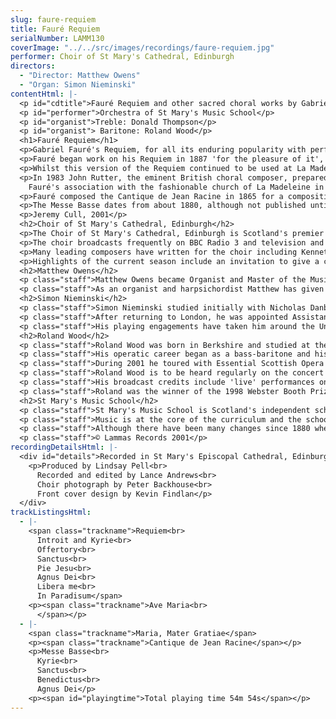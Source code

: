 ```yaml
---
slug: faure-requiem
title: Fauré Requiem
serialNumber: LAMM130
coverImage: "../../src/images/recordings/faure-requiem.jpg"
performer: Choir of St Mary's Cathedral, Edinburgh
directors:
  - "Director: Matthew Owens"
  - "Organ: Simon Nieminski"
contentHtml: |-
  <p id="cdtitle">Fauré Requiem and other sacred choral works by Gabriel Fauré</p>
  <p id="performer">Orchestra of St Mary's Music School</p>
  <p id="organist">Treble: Donald Thompson</p>
  <p id="organist"> Baritone: Roland Wood</p>
  <h1>Fauré Requiem</h1>
  <p>Gabriel Fauré's Requiem, for all its enduring popularity with performers and audiences alike, is an unusual creation with a long and complex history. Since the earliest surviving setting by Ockeghem in the fifteenth century, the Catholic Requiem Mass has provided a stimulating challenge for composers, and each new version has reflected the personal beliefs and creative powers of the individual composer concerned. The nineteenth century vogue was towards the grandiose and operatic, and the horror of the Last Judgement was exploited to the full in Berlioz's Grande Messe des Morts (1837) and Verdi's Messa di Requiem (1874). From a criticism published in Le Figaro in 1904, it is clear that Fauré detested Berlioz's apocalyptic vision, condemning the 'thundering fanfares' of the Tuba mirum in particular. Fauré's work clearly does not belong in this category, but nor does it conform to the more conservative tradition of those settings by Saint-Sa‘ns, Bruckner and Cherubini: it stands alone in its unusual choice of texts, and in its restrained, melodious simplicity.</p>
  <p>Fauré began work on his Requiem in 1887 'for the pleasure of it', and whilst there was no specific commission for the work, the death of his father two years earlier may well have given the forty-two year-old composer some inspiration; the subsequent death of his mother during the early stages of its composition spurred him on to complete the work during the first few days of 1888. The first performance of this work was given on 16th January of that year at a funeral in the Parisian church of La Madeleine, where Fauré was a choirmaster at the time. At this stage there were only five movements (Introit et Kyrie, Sanctus, Pie Jesu, Agnus Dei &amp; In Paradisum), and Fauré's particular choice of texts laid emphasis on the idea of rest and peace, eschewing all references to the Day of Judgement. The instrumentation was equally understated, with a string section of violas, cellos and basses (no violins), with harp, timpani and organ. Fauré intended the work to be intimate telling the Belgian violinist Ysöye 'it is as gentle as I am myself'; he also 'sought to escape from what is thought right and proper. After all the years of accompanying burial services on the organ, I know it all by heart! I wanted to write something different.'</p>
  <p>Whilst this version of the Requiem continued to be used at La Madeleine until the end of the nineteenth century, Fauré prepared an expanded version in 1893, adding two new movements - the Offertoire (1889) and an earlier Libera Me (1877); in these he featured a soloist, a 'quiet bass baritone, the cantor type.' The orchestration was also augmented to include horns and trombones, which dominate the Dies Irae passage of the Libera Me. The third, and most frequently performed version of Fauré's masterpiece, was the result of Fauré's publisher, Hamelle, insisting on a 'version symphonique' with full orchestra and large choir. Hamelle obviously had a good eye for business, recognising that the Requiem could easily become a popular concert work, and this is the version that has prevailed in performances ever since - a far cry from Fauré's original concept of a 'petit Requiem.'</p>
  <p>In 1983 John Rutter, the eminent British choral composer, prepared a new edition of the 1893 version of the Requiem, retaining the Libera Me and Offertoire, and remaining faithful to the original scoring of 1888, but keeping the 1893 addition of horns and the solo violin in the Sanctus. Rutter also corrected many of the mistakes that had crept into the Hamelle editions: these were the fault of Fauré's pupil Roger-Ducasse, who prepared the vocal score and most probably undertook the 1900 reorchestration, adding the unnecessary extra woodwind and brass. With these stripped away, we hear at last the unique and sombre instrumental sonorities that Fauré originally intended.<br>
    Fauré's association with the fashionable church of La Madeleine in Paris began in the 1870s, where he was choirmaster under Théodore Dubois; he succeeded Dubois as organist in 1896 and remained there for many years, mostly because of the financial security it offered. Whilst he published nothing for the organ, he did write a number of small motets which were undoubtedly composed for use by his choir during the Mass. These include the Maria, Mater Gratiae and an Ave Maria, both for treble voices and organ.</p>
  <p>Fauré composed the Cantique de Jean Racine in 1865 for a composition competition held by the illustrious Ecole Niedermeyer in Paris; it won first prize, despite its completion at the eleventh hour! Scored originally for chorus with harmonium and string quartet, it is typical of his quiet devotional style, with a flowing melody which also lends itself to contrapuntal imitation in the central section. Racine's poem, which dates from the seventeenth century, is a translation of hymns from the Roman Breviary. With the Requiem, it remains one of Fauré's most popular works.</p>
  <p>The Messe Basse dates from about 1880, although not published until 1907, and is scored for treble voices and organ. Fauré omits the Gloria and Credo - sections of the Mass that give most scope for dramatic writing - concentrating instead on the Kyrie, Sanctus, Benedictus and Agnus Dei, imbuing them with a quiet lyricism that is also to be found in his songs and some of his quieter piano works; in this respect, the writing in the Messe Basse anticipates his approach to the Requiem. In the Kyrie and Benedictus Fauré sets a solo voice against the rest of the choir, whilst in the other two movements, the treble voices are divided equally in two.</p>
  <p>Jeremy Cull, 2001</p>
  <h2>Choir of St Mary's Cathedral, Edinburgh</h2>
  <p>The Choir of St Mary's Cathedral, Edinburgh is Scotland's premier cathedral choir, recently hailed, by The Sunday Times as 'one of the UK's finest cathedral choirs'. It is unique in Scotland, in maintaining a daily choral tradition, singing over 250 services every year. The choristers are educated at St Mary's Music School, which acts as the choir school for the cathedral, again unique in Scotland. St Mary's Cathedral became the first in the UK to offer girls scholarships to sing with the boys as trebles in 1978. The lay clerks of the choir consist of undergraduate choral scholars reading a diverse range of subjects at Edinburgh University and more experienced singers.</p>
  <p>The choir broadcasts frequently on BBC Radio 3 and television and has made a number of highly acclaimed recordings. It has a busy schedule of concerts and, in recent years, has worked with the King's Consort, the Scottish Chamber Orchestra, the BBC Scottish Symphony Orchestra, the Scottish Concert Orchestra, the Scottish Early Music Consort and gives an annual performance of Handel's Messiah with the BT Scottish Ensemble. The choir regularly works with the Orchestra of St Mary's Music School, performing the Fauré Requiem each Remembrance Sunday, an annual liturgical performance of a Bach Cantata on Advent Sunday and regular performances of orchestral masses by Mozart. It has toured extensively within recent years to France, Germany, Holland, America and Switzerland as well as a tour of English cathedrals and abbeys in 1996. Plans are in hand for tours to Hungary, Norway and the USA. During the Edinburgh International Festival, the choir is in residence, singing the daily services and broadcasting Choral Evensong on BBC Radio 3. In addition it gives a number of concerts in the Festival Fringe.</p>
  <p>Many leading composers have written for the choir including Kenneth Leighton (three works), Francis Jackson and Francis Grier. Under the present Master of the Music they have premiered a further work by Francis Jackson, works by Howard Skempton, Gabriel Jackson and works by younger generation composers. Forthcoming commissions include pieces by Richard Allain, James MacMillan, Philip Wilby and Swedish composer, Jan Sandström.</p>
  <p>Highlights of the current season include an invitation to give a concert in the Bridgewater Hall in Manchester for broadcast on Radio 3's Choirworks programme, CD recordings and giving the World Premier of Arvo Pört's Nunc dimittis, in the presence of the composer.</p>
  <h2>Matthew Owens</h2>
  <p class="staff">Matthew Owens became Organist and Master of the Music at St Mary's Cathedral, Edinburgh in September 1999 at the age of 28. He is also Visiting Tutor in Organ Studies at the Royal Northern College of Music, Tutor in Organ Studies at St Mary's Music School and Director of the Exon Singers. Born in Manchester in 1971, he studied at Chetham's School of Music and was subsequently Organ Scholar at The Queen's College, Oxford from where he graduated with honours in music and made his recording debut as a conductor on the ASV label at the age of 21. He then studied at the Royal Northern College of Music, and in 1994 received the highest award for performance, the Professional Performance Diploma, with distinction, and won the college Bach prize. He also received a Master's Degree from the University of Manchester. In the same year he took the Associateship and Fellowship diplomas of the Royal College of Organists, winning all the major prizes in both, and was awarded the Silver Medal of The Worshipful Company of Musicians. A Countess of Munster scholarship then enabled Matthew to study with Jacques van Oortmerssen at the Sweelinck Conservatorium in Amsterdam in 1995, when he was also a finalist in the Royal College of Organists Performer of the Year competition. In 1996 he was appointed Sub Organist at Manchester Cathedral and was awarded the W.T. Best Memorial Scholarship by The Worshipful Company of Musicians for further studies on the organ. During his time in Manchester he broadcast twice weekly on BBC Radio 4's Daily Service, made numerous appearances on Songs of Praise and had his own columns in Organists' Review and Choir &amp; Organ.</p>
  <p class="staff">As an organist and harpsichordist Matthew has given recitals in France and Switzerland and throughout the UK, including festival appearances at Newbury, Oxford and Peterborough and at venues such as Westminster Cathedral, St John's Smith Square and the Fairfields Hall, Croydon. As organist to the National Youth Choir of Great Britain, he has given solo performances throughout New Zealand and Australia and was appointed Assistant Conductor of the choir in 1993, becoming Associate Conductor in 1997. As a conductor and solo organist he has premiered many works by leading composers including Richard Allain, Francis Jackson, Gabriel Jackson, Kenneth Leighton, George Lloyd, Naji Hakim, Michael Nyman, Arvo Pört, Howard Skempton and Giles Swayne.</p>
  <h2>Simon Nieminski</h2>
  <p class="staff">Simon Nieminski studied initially with Nicholas Danby at the Royal College of Music, where he gained the Associate Diploma. He was then awarded the Organ Scholarship of Pembroke College, Cambridge. After graduating with honours in music from Cambridge University, he was appointed Organ Scholar of York Minster for two years, during which time he became a Fellow of the Royal College of Organists. He left York to become Assistant Organist of Dundee Cathedral.</p>
  <p class="staff">After returning to London, he was appointed Assistant Director of Music at the Priory Church of St Bartholomew the Great, in the City of London, and Organ Tutor at Kingston University. He was appointed to St Mary's Cathedral in October 1998. In addition to playing and teaching, he regularly conducted the professional choir of St Bartholomew's, and several other semi-professional choirs. He also writes reviews and articles on church and organ music, which have been published in Organists' Review and the Musical Times.</p>
  <p class="staff">His playing engagements have taken him around the United Kingdom, as well as to Sweden, Holland, Germany, and most recently Malta and the USA. He has also taken part in live broadcasts on BBC Radio 3, Radio York and Swedish national radio, and recordings on Radio 4 and three times for the BBC television programme Songs of Praise. In May 2000 he returned to the USA to record the complete Promenades en Provence by Eugène Reuchsel for the centenary of the composer's birth, on the organ of St Louis RC Cathedral, Missouri.</p>
  <h2>Roland Wood</h2>
  <p class="staff">Roland Wood was born in Berkshire and studied at the Royal Northern College of Music with Patrick McGuigan and Robert Alderson, then at the National Opera Studio with support from the Peter Moores Foundation and English National Opera.</p>
  <p class="staff">His operatic career began as a bass-baritone and his early roles included Silva ('Ernani') and Colline ('La Bohème') at the RNCM; Cromo ('I Giganti della Montagna') in Battignano; Luka ('The Bear') and Martino ('L'Occasione fa il Ladro') for the Walton Trust in Ischia; Zaretsky ('Onegin') for European Union Opera; Don Basilio ('Barber of Seville') at the Aix en Musique Festival. Having made the transition to baritone, recent roles include Josev Prasov in the world premiere of the award-winning music theatre piece, 'The Bridge' and The Count ('Figaro') at the RNCM and Opera Holland Park.</p>
  <p class="staff">During 2001 he toured with Essential Scottish Opera and covered the title role in Scottish Opera's production of 'Don Giovanni' in March and April, before returning to ENO to cover Ford in 'Falstaff'. He sang twice in Poland, in Rossini's 'Petite Messe Solennelle' and Britten's 'War Requiem' He will sing Marcello for Scottish Opera in autumn 2001 and cover Nick Shadow for ENO. In 2002 he returns to Glasgow with Marcello and sings his first Escamillo for Glyndebourne Touring Opera.</p>
  <p class="staff">Roland Wood is to be heard regularly on the concert platform: notable appearances have included Faure's Requiem in Budapest; Mozart's Requiem in Paris; L'Enfance du Christ at the Bridgewater Hall in Manchester, Messiah in Manchester Town Hall and Rossini's Petite Messe Solennelle with the Northern Sinfonia. He appeared at the 1999 Covent Garden Festival in 'Herr Mozart und Doktor Strauss' and in opera galas with the Bayerische Rundfunkorchester and the European Union Youth Orchestra in Baden-Baden.</p>
  <p class="staff">His broadcast credits include 'live' performances on BBC Radio 3 and Radio 4, Channel 4 - the animation 'The Very Models' - and in Jonathan Miller's Opera Works for BBC 2.</p>
  <p class="staff">Roland was the winner of the 1998 Webster Booth Prize and the 1999 Frederick Cox Award, and runner-up at the 1997 Clonter Opera Prize and the Blond Award for Dramatic Singing. He was also awarded Second Prize in the 2000 Kathleen Ferrier Memorial Awards and is supported by the Peter Moores Foundation.</p>
  <h2>St Mary's Music School</h2>
  <p class="staff">St Mary's Music School is Scotland's independent school for gifted young musicians. It enjoys an enviable location, surrounded by gardens in the heart of Edinburgh's West End. Since 1978 the school has educated young instrumentalists, composers and singers, enabling them to pursue their love of music, develop their potential to the full and achieve standards of performance at the highest level, while also studying their academic subjects. The 64 pupils, who enter by audition at any stage between 9 and 19, come from throughout the United Kingdom and, increasingly, from abroad.</p>
  <p class="staff">Music is at the core of the curriculum and the school offers a prodigious array of musical opportunities. Most pupils enter the music profession, and many former pupils are now pursuing international careers.</p>
  <p class="staff">Although there have been many changes since 1880 when the choir school opened to educate choristers for St Mary's Cathedral, St Mary's Music School continues to consolidate its reputation for excellence as Scotland's specialist music school and the Choir School of St Mary's Cathedral.</p>
  <p class="staff">© Lammas Records 2001</p>
recordingDetailsHtml: |-
  <div id="details">Recorded in St Mary's Episcopal Cathedral, Edinburgh 4th - 7th February 2001 by kind permission of the Provost.
    <p>Produced by Lindsay Pell<br>
      Recorded and edited by Lance Andrews<br>
      Choir photograph by Peter Backhouse<br>
      Front cover design by Kevin Findlan</p>
  </div>
trackListingsHtml:
  - |-
    <span class="trackname">Requiem<br>
      Introit and Kyrie<br>
      Offertory<br>
      Sanctus<br>
      Pie Jesu<br>
      Agnus Dei<br>
      Libera me<br>
      In Paradisum</span>
    <p><span class="trackname">Ave Maria<br>
      </span></p>
  - |-
    <span class="trackname">Maria, Mater Gratiae</span>
    <p><span class="trackname">Cantique de Jean Racine</span></p>
    <p>Messe Basse<br>
      Kyrie<br>
      Sanctus<br>
      Benedictus<br>
      Agnus Dei</p>
    <p><span id="playingtime">Total playing time 54m 54s</span></p>
---
```

